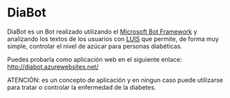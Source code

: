 # DiaBot

DiaBot es un Bot realizado utilizando el [Microsoft Bot Framework](https://dev.botframework.com/) y analizando los textos de los usuarios con [LUIS](https://www.luis.ai/) que permite, de forma muy simple, controlar el nivel de azúcar para personas diabéticas.

Puedes probarla como aplicación web en el siguiente enlace: http://diabot.azurewebsites.net/

ATENCIÓN: es un concepto de aplicación y en ningun caso puede utilizarse para tratar o controlar la enfermedad de la diabetes.

